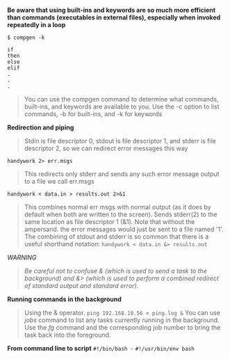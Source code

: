 **Be aware that using built-ins and keywords are so much more efficient than commands (executables in external files), especially when invoked repeatedly in a loop**

```
$ compgen -k

if
then
else
elif
.
.
.
```

>You can use the compgen command to determine what commands, built-ins, and keywords are available to you. Use the -c option to list commands, -b for built-ins, and -k for keywords

**Redirection and piping**
>Stdin is file descriptor
0, stdout is file descriptor 1, and stderr is file descriptor 2, so we can redirect error messages this way 

`handywork 2> err.msgs`
>This redirects only stderr and sends any such error message output to a file we call err.msgs

`handywork < data.in > results.out 2>&1`
>This combines normal err msgs with normal output (as it does by default when both are written to the screen). Sends stderr(2) to the same location as file descriptor 1 (&1). Note that without the ampersand. the error messages would just be sent to a file named '1'. The combining of stdout and stderr is so common that there is a useful shorthand notation:
`handywork < data.in &> results.out`

*WARNING*
>*Be careful not to confuse & (which is used to send a task to the background) and &> (which is used to perform a combined redirect of standard output and standard error).*

**Running commands in the background**
> Using the & operator.
`ping 192.168.10.56 > ping.log &`
> You can use *jobs* command to list any tasks currently running in the background. Use the *fg* command and the corresponding job number to bring the task back into the foreground.

**From command line to script**
`#!/bin/bash -`
`#!/usr/bin/env bash`